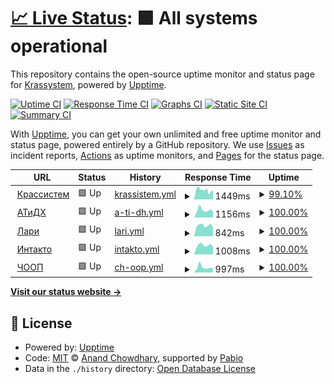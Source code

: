 # [📈 Live Status](https://status.krastem.ru): <!--live status--> **🟩 All systems operational**

This repository contains the open-source uptime monitor and status page for [Krassystem](https://status.krastem.ru), powered by [Upptime](https://github.com/upptime/upptime).

[![Uptime CI](https://github.com/Krassystem/uptime/workflows/Uptime%20CI/badge.svg)](https://github.com/Krassystem/upptime/actions?query=workflow%3A%22Uptime+CI%22)
[![Response Time CI](https://github.com/Krassystem/uptime/workflows/Response%20Time%20CI/badge.svg)](https://github.com/Krassystem/upptime/actions?query=workflow%3A%22Response+Time+CI%22)
[![Graphs CI](https://github.com/Krassystem/uptime/workflows/Graphs%20CI/badge.svg)](https://github.com/Krassystem/upptime/actions?query=workflow%3A%22Graphs+CI%22)
[![Static Site CI](https://github.com/Krassystem/uptime/workflows/Static%20Site%20CI/badge.svg)](https://github.com/Krassystem/upptime/actions?query=workflow%3A%22Static+Site+CI%22)
[![Summary CI](https://github.com/Krassystem/uptime/workflows/Summary%20CI/badge.svg)](https://github.com/Krassystem/upptime/actions?query=workflow%3A%22Summary+CI%22)

With [Upptime](https://upptime.js.org), you can get your own unlimited and free uptime monitor and status page, powered entirely by a GitHub repository. We use [Issues](https://github.com/Krassystem/uptime/issues) as incident reports, [Actions](https://github.com/Krassystem/uptime/actions) as uptime monitors, and [Pages](https://status.krastem.ru) for the status page.

<!--start: status pages-->
<!-- This summary is generated by Upptime (https://github.com/upptime/upptime) -->
<!-- Do not edit this manually, your changes will be overwritten -->
<!-- prettier-ignore -->
| URL | Status | History | Response Time | Uptime |
| --- | ------ | ------- | ------------- | ------ |
| <img alt="" src="https://icons.duckduckgo.com/ip3/krassystem-service.ru.ico" height="13"> [Крассистем](https://krassystem-service.ru) | 🟩 Up | [krassistem.yml](https://github.com/Krassystem/uptime/commits/HEAD/history/krassistem.yml) | <details><summary><img alt="Response time graph" src="./graphs/krassistem/response-time-week.png" height="20"> 1449ms</summary><br><a href="https://status.krastem.ru/history/krassistem"><img alt="Response time 1256" src="https://img.shields.io/endpoint?url=https%3A%2F%2Fraw.githubusercontent.com%2FKrassystem%2Fuptime%2FHEAD%2Fapi%2Fkrassistem%2Fresponse-time.json"></a><br><a href="https://status.krastem.ru/history/krassistem"><img alt="24-hour response time 1469" src="https://img.shields.io/endpoint?url=https%3A%2F%2Fraw.githubusercontent.com%2FKrassystem%2Fuptime%2FHEAD%2Fapi%2Fkrassistem%2Fresponse-time-day.json"></a><br><a href="https://status.krastem.ru/history/krassistem"><img alt="7-day response time 1449" src="https://img.shields.io/endpoint?url=https%3A%2F%2Fraw.githubusercontent.com%2FKrassystem%2Fuptime%2FHEAD%2Fapi%2Fkrassistem%2Fresponse-time-week.json"></a><br><a href="https://status.krastem.ru/history/krassistem"><img alt="30-day response time 1213" src="https://img.shields.io/endpoint?url=https%3A%2F%2Fraw.githubusercontent.com%2FKrassystem%2Fuptime%2FHEAD%2Fapi%2Fkrassistem%2Fresponse-time-month.json"></a><br><a href="https://status.krastem.ru/history/krassistem"><img alt="1-year response time 1256" src="https://img.shields.io/endpoint?url=https%3A%2F%2Fraw.githubusercontent.com%2FKrassystem%2Fuptime%2FHEAD%2Fapi%2Fkrassistem%2Fresponse-time-year.json"></a></details> | <details><summary><a href="https://status.krastem.ru/history/krassistem">99.10%</a></summary><a href="https://status.krastem.ru/history/krassistem"><img alt="All-time uptime 99.69%" src="https://img.shields.io/endpoint?url=https%3A%2F%2Fraw.githubusercontent.com%2FKrassystem%2Fuptime%2FHEAD%2Fapi%2Fkrassistem%2Fuptime.json"></a><br><a href="https://status.krastem.ru/history/krassistem"><img alt="24-hour uptime 100.00%" src="https://img.shields.io/endpoint?url=https%3A%2F%2Fraw.githubusercontent.com%2FKrassystem%2Fuptime%2FHEAD%2Fapi%2Fkrassistem%2Fuptime-day.json"></a><br><a href="https://status.krastem.ru/history/krassistem"><img alt="7-day uptime 99.10%" src="https://img.shields.io/endpoint?url=https%3A%2F%2Fraw.githubusercontent.com%2FKrassystem%2Fuptime%2FHEAD%2Fapi%2Fkrassistem%2Fuptime-week.json"></a><br><a href="https://status.krastem.ru/history/krassistem"><img alt="30-day uptime 99.68%" src="https://img.shields.io/endpoint?url=https%3A%2F%2Fraw.githubusercontent.com%2FKrassystem%2Fuptime%2FHEAD%2Fapi%2Fkrassistem%2Fuptime-month.json"></a><br><a href="https://status.krastem.ru/history/krassistem"><img alt="1-year uptime 99.69%" src="https://img.shields.io/endpoint?url=https%3A%2F%2Fraw.githubusercontent.com%2FKrassystem%2Fuptime%2FHEAD%2Fapi%2Fkrassistem%2Fuptime-year.json"></a></details>
| <img alt="" src="https://icons.duckduckgo.com/ip3/profavtodormo.ru.ico" height="13"> [АТиДХ](https://profavtodormo.ru) | 🟩 Up | [a-ti-dh.yml](https://github.com/Krassystem/uptime/commits/HEAD/history/a-ti-dh.yml) | <details><summary><img alt="Response time graph" src="./graphs/a-ti-dh/response-time-week.png" height="20"> 1156ms</summary><br><a href="https://status.krastem.ru/history/a-ti-dh"><img alt="Response time 1098" src="https://img.shields.io/endpoint?url=https%3A%2F%2Fraw.githubusercontent.com%2FKrassystem%2Fuptime%2FHEAD%2Fapi%2Fa-ti-dh%2Fresponse-time.json"></a><br><a href="https://status.krastem.ru/history/a-ti-dh"><img alt="24-hour response time 880" src="https://img.shields.io/endpoint?url=https%3A%2F%2Fraw.githubusercontent.com%2FKrassystem%2Fuptime%2FHEAD%2Fapi%2Fa-ti-dh%2Fresponse-time-day.json"></a><br><a href="https://status.krastem.ru/history/a-ti-dh"><img alt="7-day response time 1156" src="https://img.shields.io/endpoint?url=https%3A%2F%2Fraw.githubusercontent.com%2FKrassystem%2Fuptime%2FHEAD%2Fapi%2Fa-ti-dh%2Fresponse-time-week.json"></a><br><a href="https://status.krastem.ru/history/a-ti-dh"><img alt="30-day response time 1093" src="https://img.shields.io/endpoint?url=https%3A%2F%2Fraw.githubusercontent.com%2FKrassystem%2Fuptime%2FHEAD%2Fapi%2Fa-ti-dh%2Fresponse-time-month.json"></a><br><a href="https://status.krastem.ru/history/a-ti-dh"><img alt="1-year response time 1098" src="https://img.shields.io/endpoint?url=https%3A%2F%2Fraw.githubusercontent.com%2FKrassystem%2Fuptime%2FHEAD%2Fapi%2Fa-ti-dh%2Fresponse-time-year.json"></a></details> | <details><summary><a href="https://status.krastem.ru/history/a-ti-dh">100.00%</a></summary><a href="https://status.krastem.ru/history/a-ti-dh"><img alt="All-time uptime 99.08%" src="https://img.shields.io/endpoint?url=https%3A%2F%2Fraw.githubusercontent.com%2FKrassystem%2Fuptime%2FHEAD%2Fapi%2Fa-ti-dh%2Fuptime.json"></a><br><a href="https://status.krastem.ru/history/a-ti-dh"><img alt="24-hour uptime 100.00%" src="https://img.shields.io/endpoint?url=https%3A%2F%2Fraw.githubusercontent.com%2FKrassystem%2Fuptime%2FHEAD%2Fapi%2Fa-ti-dh%2Fuptime-day.json"></a><br><a href="https://status.krastem.ru/history/a-ti-dh"><img alt="7-day uptime 100.00%" src="https://img.shields.io/endpoint?url=https%3A%2F%2Fraw.githubusercontent.com%2FKrassystem%2Fuptime%2FHEAD%2Fapi%2Fa-ti-dh%2Fuptime-week.json"></a><br><a href="https://status.krastem.ru/history/a-ti-dh"><img alt="30-day uptime 99.05%" src="https://img.shields.io/endpoint?url=https%3A%2F%2Fraw.githubusercontent.com%2FKrassystem%2Fuptime%2FHEAD%2Fapi%2Fa-ti-dh%2Fuptime-month.json"></a><br><a href="https://status.krastem.ru/history/a-ti-dh"><img alt="1-year uptime 99.08%" src="https://img.shields.io/endpoint?url=https%3A%2F%2Fraw.githubusercontent.com%2FKrassystem%2Fuptime%2FHEAD%2Fapi%2Fa-ti-dh%2Fuptime-year.json"></a></details>
| <img alt="" src="https://icons.duckduckgo.com/ip3/lariclinic.ru.ico" height="13"> [Лари](https://lariclinic.ru) | 🟩 Up | [lari.yml](https://github.com/Krassystem/uptime/commits/HEAD/history/lari.yml) | <details><summary><img alt="Response time graph" src="./graphs/lari/response-time-week.png" height="20"> 842ms</summary><br><a href="https://status.krastem.ru/history/lari"><img alt="Response time 853" src="https://img.shields.io/endpoint?url=https%3A%2F%2Fraw.githubusercontent.com%2FKrassystem%2Fuptime%2FHEAD%2Fapi%2Flari%2Fresponse-time.json"></a><br><a href="https://status.krastem.ru/history/lari"><img alt="24-hour response time 775" src="https://img.shields.io/endpoint?url=https%3A%2F%2Fraw.githubusercontent.com%2FKrassystem%2Fuptime%2FHEAD%2Fapi%2Flari%2Fresponse-time-day.json"></a><br><a href="https://status.krastem.ru/history/lari"><img alt="7-day response time 842" src="https://img.shields.io/endpoint?url=https%3A%2F%2Fraw.githubusercontent.com%2FKrassystem%2Fuptime%2FHEAD%2Fapi%2Flari%2Fresponse-time-week.json"></a><br><a href="https://status.krastem.ru/history/lari"><img alt="30-day response time 858" src="https://img.shields.io/endpoint?url=https%3A%2F%2Fraw.githubusercontent.com%2FKrassystem%2Fuptime%2FHEAD%2Fapi%2Flari%2Fresponse-time-month.json"></a><br><a href="https://status.krastem.ru/history/lari"><img alt="1-year response time 853" src="https://img.shields.io/endpoint?url=https%3A%2F%2Fraw.githubusercontent.com%2FKrassystem%2Fuptime%2FHEAD%2Fapi%2Flari%2Fresponse-time-year.json"></a></details> | <details><summary><a href="https://status.krastem.ru/history/lari">100.00%</a></summary><a href="https://status.krastem.ru/history/lari"><img alt="All-time uptime 99.09%" src="https://img.shields.io/endpoint?url=https%3A%2F%2Fraw.githubusercontent.com%2FKrassystem%2Fuptime%2FHEAD%2Fapi%2Flari%2Fuptime.json"></a><br><a href="https://status.krastem.ru/history/lari"><img alt="24-hour uptime 100.00%" src="https://img.shields.io/endpoint?url=https%3A%2F%2Fraw.githubusercontent.com%2FKrassystem%2Fuptime%2FHEAD%2Fapi%2Flari%2Fuptime-day.json"></a><br><a href="https://status.krastem.ru/history/lari"><img alt="7-day uptime 100.00%" src="https://img.shields.io/endpoint?url=https%3A%2F%2Fraw.githubusercontent.com%2FKrassystem%2Fuptime%2FHEAD%2Fapi%2Flari%2Fuptime-week.json"></a><br><a href="https://status.krastem.ru/history/lari"><img alt="30-day uptime 99.05%" src="https://img.shields.io/endpoint?url=https%3A%2F%2Fraw.githubusercontent.com%2FKrassystem%2Fuptime%2FHEAD%2Fapi%2Flari%2Fuptime-month.json"></a><br><a href="https://status.krastem.ru/history/lari"><img alt="1-year uptime 99.09%" src="https://img.shields.io/endpoint?url=https%3A%2F%2Fraw.githubusercontent.com%2FKrassystem%2Fuptime%2FHEAD%2Fapi%2Flari%2Fuptime-year.json"></a></details>
| <img alt="" src="https://icons.duckduckgo.com/ip3/intacto.ru.ico" height="13"> [Интакто](https://intacto.ru) | 🟩 Up | [intakto.yml](https://github.com/Krassystem/uptime/commits/HEAD/history/intakto.yml) | <details><summary><img alt="Response time graph" src="./graphs/intakto/response-time-week.png" height="20"> 1008ms</summary><br><a href="https://status.krastem.ru/history/intakto"><img alt="Response time 959" src="https://img.shields.io/endpoint?url=https%3A%2F%2Fraw.githubusercontent.com%2FKrassystem%2Fuptime%2FHEAD%2Fapi%2Fintakto%2Fresponse-time.json"></a><br><a href="https://status.krastem.ru/history/intakto"><img alt="24-hour response time 918" src="https://img.shields.io/endpoint?url=https%3A%2F%2Fraw.githubusercontent.com%2FKrassystem%2Fuptime%2FHEAD%2Fapi%2Fintakto%2Fresponse-time-day.json"></a><br><a href="https://status.krastem.ru/history/intakto"><img alt="7-day response time 1008" src="https://img.shields.io/endpoint?url=https%3A%2F%2Fraw.githubusercontent.com%2FKrassystem%2Fuptime%2FHEAD%2Fapi%2Fintakto%2Fresponse-time-week.json"></a><br><a href="https://status.krastem.ru/history/intakto"><img alt="30-day response time 957" src="https://img.shields.io/endpoint?url=https%3A%2F%2Fraw.githubusercontent.com%2FKrassystem%2Fuptime%2FHEAD%2Fapi%2Fintakto%2Fresponse-time-month.json"></a><br><a href="https://status.krastem.ru/history/intakto"><img alt="1-year response time 959" src="https://img.shields.io/endpoint?url=https%3A%2F%2Fraw.githubusercontent.com%2FKrassystem%2Fuptime%2FHEAD%2Fapi%2Fintakto%2Fresponse-time-year.json"></a></details> | <details><summary><a href="https://status.krastem.ru/history/intakto">100.00%</a></summary><a href="https://status.krastem.ru/history/intakto"><img alt="All-time uptime 89.60%" src="https://img.shields.io/endpoint?url=https%3A%2F%2Fraw.githubusercontent.com%2FKrassystem%2Fuptime%2FHEAD%2Fapi%2Fintakto%2Fuptime.json"></a><br><a href="https://status.krastem.ru/history/intakto"><img alt="24-hour uptime 100.00%" src="https://img.shields.io/endpoint?url=https%3A%2F%2Fraw.githubusercontent.com%2FKrassystem%2Fuptime%2FHEAD%2Fapi%2Fintakto%2Fuptime-day.json"></a><br><a href="https://status.krastem.ru/history/intakto"><img alt="7-day uptime 100.00%" src="https://img.shields.io/endpoint?url=https%3A%2F%2Fraw.githubusercontent.com%2FKrassystem%2Fuptime%2FHEAD%2Fapi%2Fintakto%2Fuptime-week.json"></a><br><a href="https://status.krastem.ru/history/intakto"><img alt="30-day uptime 89.22%" src="https://img.shields.io/endpoint?url=https%3A%2F%2Fraw.githubusercontent.com%2FKrassystem%2Fuptime%2FHEAD%2Fapi%2Fintakto%2Fuptime-month.json"></a><br><a href="https://status.krastem.ru/history/intakto"><img alt="1-year uptime 89.60%" src="https://img.shields.io/endpoint?url=https%3A%2F%2Fraw.githubusercontent.com%2FKrassystem%2Fuptime%2FHEAD%2Fapi%2Fintakto%2Fuptime-year.json"></a></details>
| <img alt="" src="https://icons.duckduckgo.com/ip3/ratibor-krasnogorsk.ru.ico" height="13"> [ЧООП](https://ratibor-krasnogorsk.ru) | 🟩 Up | [ch-oop.yml](https://github.com/Krassystem/uptime/commits/HEAD/history/ch-oop.yml) | <details><summary><img alt="Response time graph" src="./graphs/ch-oop/response-time-week.png" height="20"> 997ms</summary><br><a href="https://status.krastem.ru/history/ch-oop"><img alt="Response time 705" src="https://img.shields.io/endpoint?url=https%3A%2F%2Fraw.githubusercontent.com%2FKrassystem%2Fuptime%2FHEAD%2Fapi%2Fch-oop%2Fresponse-time.json"></a><br><a href="https://status.krastem.ru/history/ch-oop"><img alt="24-hour response time 672" src="https://img.shields.io/endpoint?url=https%3A%2F%2Fraw.githubusercontent.com%2FKrassystem%2Fuptime%2FHEAD%2Fapi%2Fch-oop%2Fresponse-time-day.json"></a><br><a href="https://status.krastem.ru/history/ch-oop"><img alt="7-day response time 997" src="https://img.shields.io/endpoint?url=https%3A%2F%2Fraw.githubusercontent.com%2FKrassystem%2Fuptime%2FHEAD%2Fapi%2Fch-oop%2Fresponse-time-week.json"></a><br><a href="https://status.krastem.ru/history/ch-oop"><img alt="30-day response time 732" src="https://img.shields.io/endpoint?url=https%3A%2F%2Fraw.githubusercontent.com%2FKrassystem%2Fuptime%2FHEAD%2Fapi%2Fch-oop%2Fresponse-time-month.json"></a><br><a href="https://status.krastem.ru/history/ch-oop"><img alt="1-year response time 705" src="https://img.shields.io/endpoint?url=https%3A%2F%2Fraw.githubusercontent.com%2FKrassystem%2Fuptime%2FHEAD%2Fapi%2Fch-oop%2Fresponse-time-year.json"></a></details> | <details><summary><a href="https://status.krastem.ru/history/ch-oop">100.00%</a></summary><a href="https://status.krastem.ru/history/ch-oop"><img alt="All-time uptime 99.74%" src="https://img.shields.io/endpoint?url=https%3A%2F%2Fraw.githubusercontent.com%2FKrassystem%2Fuptime%2FHEAD%2Fapi%2Fch-oop%2Fuptime.json"></a><br><a href="https://status.krastem.ru/history/ch-oop"><img alt="24-hour uptime 100.00%" src="https://img.shields.io/endpoint?url=https%3A%2F%2Fraw.githubusercontent.com%2FKrassystem%2Fuptime%2FHEAD%2Fapi%2Fch-oop%2Fuptime-day.json"></a><br><a href="https://status.krastem.ru/history/ch-oop"><img alt="7-day uptime 100.00%" src="https://img.shields.io/endpoint?url=https%3A%2F%2Fraw.githubusercontent.com%2FKrassystem%2Fuptime%2FHEAD%2Fapi%2Fch-oop%2Fuptime-week.json"></a><br><a href="https://status.krastem.ru/history/ch-oop"><img alt="30-day uptime 99.73%" src="https://img.shields.io/endpoint?url=https%3A%2F%2Fraw.githubusercontent.com%2FKrassystem%2Fuptime%2FHEAD%2Fapi%2Fch-oop%2Fuptime-month.json"></a><br><a href="https://status.krastem.ru/history/ch-oop"><img alt="1-year uptime 99.74%" src="https://img.shields.io/endpoint?url=https%3A%2F%2Fraw.githubusercontent.com%2FKrassystem%2Fuptime%2FHEAD%2Fapi%2Fch-oop%2Fuptime-year.json"></a></details>

<!--end: status pages-->

[**Visit our status website →**](https://status.krastem.ru)

## 📄 License

- Powered by: [Upptime](https://github.com/upptime/upptime)
- Code: [MIT](./LICENSE) © [Anand Chowdhary](https://anandchowdhary.com), supported by [Pabio](https://pabio.com)
- Data in the `./history` directory: [Open Database License](https://opendatacommons.org/licenses/odbl/1-0/)
